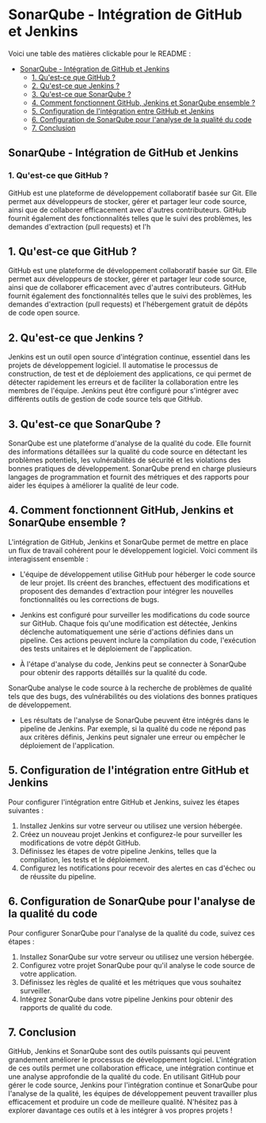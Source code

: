 # SonarQube - Intégration de GitHub et Jenkins

Voici une table des matières clickable pour le README :

- [SonarQube - Intégration de GitHub et Jenkins](#sonarqube---intégration-de-github-et-jenkins)
  - [1. Qu'est-ce que GitHub ?](#1-qu'est-ce-que-github-)
  - [2. Qu'est-ce que Jenkins ?](#2-qu'est-ce-que-jenkins-)
  - [3. Qu'est-ce que SonarQube ?](#3-qu'est-ce-que-sonarqube-)
  - [4. Comment fonctionnent GitHub, Jenkins et SonarQube ensemble ?](#4-comment-fonctionnent-github-jenkins-et-sonarqube-ensemble-)
  - [5. Configuration de l'intégration entre GitHub et Jenkins](#5-configuration-de-l'intégration-entre-github-et-jenkins)
  - [6. Configuration de SonarQube pour l'analyse de la qualité du code](#6-configuration-de-sonarqube-pour-l'analyse-de-la-qualité-du-code)
  - [7. Conclusion](#7-conclusion)

## SonarQube - Intégration de GitHub et Jenkins

### 1. Qu'est-ce que GitHub ?
GitHub est une plateforme de développement collaboratif basée sur Git. Elle permet aux développeurs de stocker, gérer et partager leur code source, ainsi que de collaborer efficacement avec d'autres contributeurs. GitHub fournit également des fonctionnalités telles que le suivi des problèmes, les demandes d'extraction (pull requests) et l'h

## 1. Qu'est-ce que GitHub ?
GitHub est une plateforme de développement collaboratif basée sur Git. Elle permet aux développeurs de stocker, gérer et partager leur code source, ainsi que de collaborer efficacement avec d'autres contributeurs. GitHub fournit également des fonctionnalités telles que le suivi des problèmes, les demandes d'extraction (pull requests) et l'hébergement gratuit de dépôts de code open source.

## 2. Qu'est-ce que Jenkins ?
Jenkins est un outil open source d'intégration continue, essentiel dans les projets de développement logiciel. Il automatise le processus de construction, de test et de déploiement des applications, ce qui permet de détecter rapidement les erreurs et de faciliter la collaboration entre les membres de l'équipe. Jenkins peut être configuré pour s'intégrer avec différents outils de gestion de code source tels que GitHub.

## 3. Qu'est-ce que SonarQube ?
SonarQube est une plateforme d'analyse de la qualité du code. Elle fournit des informations détaillées sur la qualité du code source en détectant les problèmes potentiels, les vulnérabilités de sécurité et les violations des bonnes pratiques de développement. SonarQube prend en charge plusieurs langages de programmation et fournit des métriques et des rapports pour aider les équipes à améliorer la qualité de leur code.

## 4. Comment fonctionnent GitHub, Jenkins et SonarQube ensemble ?
L'intégration de GitHub, Jenkins et SonarQube permet de mettre en place un flux de travail cohérent pour le développement logiciel. Voici comment ils interagissent ensemble :

- L'équipe de développement utilise GitHub pour héberger le code source de leur projet. Ils créent des branches, effectuent des modifications et proposent des demandes d'extraction pour intégrer les nouvelles fonctionnalités ou les corrections de bugs.

- Jenkins est configuré pour surveiller les modifications du code source sur GitHub. Chaque fois qu'une modification est détectée, Jenkins déclenche automatiquement une série d'actions définies dans un pipeline. Ces actions peuvent inclure la compilation du code, l'exécution des tests unitaires et le déploiement de l'application.

- À l'étape d'analyse du code, Jenkins peut se connecter à SonarQube pour obtenir des rapports détaillés sur la qualité du code.

 SonarQube analyse le code source à la recherche de problèmes de qualité tels que des bugs, des vulnérabilités ou des violations des bonnes pratiques de développement.

- Les résultats de l'analyse de SonarQube peuvent être intégrés dans le pipeline de Jenkins. Par exemple, si la qualité du code ne répond pas aux critères définis, Jenkins peut signaler une erreur ou empêcher le déploiement de l'application.

## 5. Configuration de l'intégration entre GitHub et Jenkins
Pour configurer l'intégration entre GitHub et Jenkins, suivez les étapes suivantes :

1. Installez Jenkins sur votre serveur ou utilisez une version hébergée.
2. Créez un nouveau projet Jenkins et configurez-le pour surveiller les modifications de votre dépôt GitHub.
3. Définissez les étapes de votre pipeline Jenkins, telles que la compilation, les tests et le déploiement.
4. Configurez les notifications pour recevoir des alertes en cas d'échec ou de réussite du pipeline.

## 6. Configuration de SonarQube pour l'analyse de la qualité du code
Pour configurer SonarQube pour l'analyse de la qualité du code, suivez ces étapes :

1. Installez SonarQube sur votre serveur ou utilisez une version hébergée.
2. Configurez votre projet SonarQube pour qu'il analyse le code source de votre application.
3. Définissez les règles de qualité et les métriques que vous souhaitez surveiller.
4. Intégrez SonarQube dans votre pipeline Jenkins pour obtenir des rapports de qualité du code.

## 7. Conclusion
GitHub, Jenkins et SonarQube sont des outils puissants qui peuvent grandement améliorer le processus de développement logiciel. L'intégration de ces outils permet une collaboration efficace, une intégration continue et une analyse approfondie de la qualité du code. En utilisant GitHub pour gérer le code source, Jenkins pour l'intégration continue et SonarQube pour l'analyse de la qualité, les équipes de développement peuvent travailler plus efficacement et produire un code de meilleure qualité. N'hésitez pas à explorer davantage ces outils et à les intégrer à vos propres projets !
